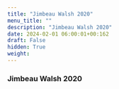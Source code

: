 ```yaml
---
title: "Jimbeau Walsh 2020"
menu_title: ""
description: "Jimbeau Walsh 2020"
date: 2024-02-01 06:00:01+00:162
draft: False
hidden: True
weight:
---
```

### Jimbeau Walsh 2020


